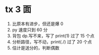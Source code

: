 # tx 3 面

1. 比原本有进步，但还是爆 0
2. py 速度只到 60 分
3. 背包 dp.写不来，写了 print(1) 过了 15 个点
4. 分析路径，写不动，print(./) 过了 20 个点
5. 估计是送分的，判断偶数
